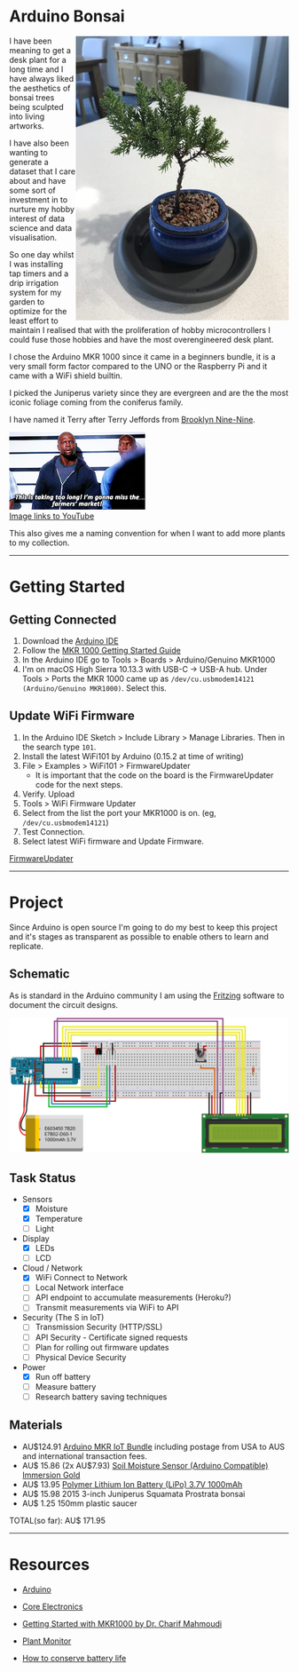 # Arduino Bonsai

<img 
	src="images/troy-treeshaker.jpg" 
	alt="Troy the 2 year old Juniperus bonsai tree" 
	align="right" 
	width="384px" 
/>

I have been meaning to get a desk plant for a long time and I have always liked the
aesthetics of bonsai trees being sculpted into living artworks.

I have also been wanting to generate a dataset that I care about and have some sort
of investment in to nurture my hobby interest of data science and data visualisation.

So one day whilst I was installing tap timers and a drip irrigation system for my
garden to optimize for the least effort to maintain I realised that with the 
proliferation of hobby microcontrollers I could fuse those hobbies and have
the most overengineered desk plant.

I chose the Arduino MKR 1000 since it came in a beginners bundle, it is a very
small form factor compared to the UNO or the Raspberry Pi and it came with a WiFi
shield builtin.

I picked the Juniperus variety since they are evergreen and are the the most iconic 
foliage coming from the coniferus family.

I have named it Terry after Terry Jeffords from [Brooklyn Nine-Nine](http://www.imdb.com/title/tt2467372/).

<a href="https://www.youtube.com/watch?v=3YXw3lbqjwk">
<img src="images/terry.gif" alt="Terry Jeffords: This is taking too long. I'm going to miss the farmers markets" />
<br>
Image links to YouTube
</a>

This also gives me a naming convention for when I want to add more plants to my collection.

----

# Getting Started

## Getting Connected

 1. Download the [Arduino IDE](https://www.arduino.cc/en/Main/Software)
 1. Follow the [MKR 1000 Getting Started Guide](https://www.arduino.cc/en/Guide/MKR1000)
 1. In the Arduino IDE go to Tools > Boards > Arduino/Genuino MKR1000
 1. I'm on macOS High Sierra 10.13.3 with USB-C -> USB-A hub. Under Tools > Ports the MKR 1000 came up as `/dev/cu.usbmodem14121 (Arduino/Genuino MKR1000)`. Select this.

## Update WiFi Firmware

1. In the Arduino IDE Sketch > Include Library > Manage Libraries. Then in the search type `101`.
1. Install the latest WiFi101 by Arduino (0.15.2 at time of writing)
1. File > Examples > WiFi101 > FirmwareUpdater
	- It is important that the code on the board is the FirmwareUpdater code for the next steps.
1. Verify. Upload
1. Tools > WiFi Firmware Updater
1. Select from the list the port your MKR1000 is on. (eg, `/dev/cu.usbmodem14121`)
1. Test Connection.
1. Select latest WiFi firmware and Update Firmware.

[FirmwareUpdater](https://www.arduino.cc/en/Tutorial/FirmwareUpdater)

----

# Project

Since Arduino is open source I'm going to do my best to keep this project and it's 
stages as transparent as possible to enable others to learn and replicate.

## Schematic

As is standard in the Arduino community I am using the [Fritzing](http://fritzing.org/home/) 
software to document the circuit designs.

<img 
	src="images/circuit_bb.svg" 
	alt="Fritzing Schematic of Circuit design" 
/>

## Task Status

 - Sensors
    - [x] Moisture
    - [x] Temperature
    - [ ] Light
 - Display	
    - [x] LEDs
    - [ ] LCD
 - Cloud  / Network
    - [x] WiFi Connect to Network
    - [ ] Local Network interface
    - [ ] API endpoint to accumulate measurements (Heroku?)
    - [ ] Transmit measurements via WiFi to API
 - Security (The S in IoT)
    - [ ] Transmission Security (HTTP/SSL)
    - [ ] API Security - Certificate signed requests
    - [ ] Plan for rolling out firmware updates
    - [ ] Physical Device Security
 - Power
    - [x] Run off battery 
    - [ ] Measure battery 
    - [ ] Research battery saving techniques 

## Materials

 - AU$124.91  [Arduino MKR IoT Bundle](https://store.arduino.cc/usa/arduino-iot-mkr1000-bundle) including postage from USA to AUS and international transaction fees.
 - AU$ 15.86 (2x AU$7.93) [Soil Moisture Sensor (Arduino Compatible) Immersion Gold](https://core-electronics.com.au/soil-moisture-sensor-arduino-compatible-immersion-gold.html)
 - AU$ 13.95 [Polymer Lithium Ion Battery (LiPo) 3.7V 1000mAh](https://core-electronics.com.au/polymer-lithium-ion-battery-1000mah-38458.html)
 - AU$ 15.98 2015 3-inch Juniperus Squamata Prostrata bonsai
 - AU$  1.25 150mm plastic saucer

TOTAL(so far): AU$ 171.95


----

# Resources

 - [Arduino](https://www.arduino.cc/en/Main/Software)
 - [Core Electronics](https://core-electronics.com.au/tutorials)
 - [Getting Started with MKR1000 by Dr. Charif Mahmoudi](https://create.arduino.cc/projecthub/charifmahmoudi/arduino-mkr1000-getting-started-08bb4a)
 
 - [Plant Monitor](https://www.youtube.com/watch?v=URv7bfEuxDg)
 - [How to conserve battery life](https://core-electronics.com.au/videos/how-to-conserve-battery-life-with-iot-projects)
